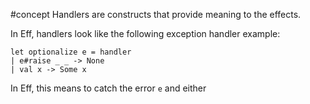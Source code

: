 #concept
Handlers are constructs that provide meaning to the effects.

In Eff, handlers look like the following exception handler example:
```
let optionalize e = handler
| e#raise _ _ -> None
| val x -> Some x
```
In Eff, this means to catch the error `e` and either